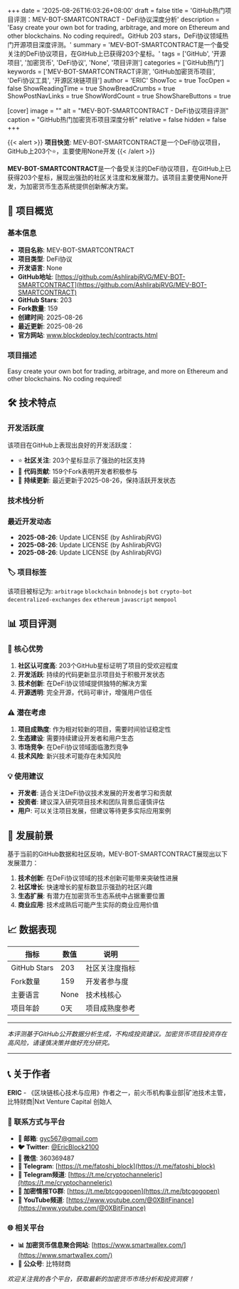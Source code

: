 +++
date = '2025-08-26T16:03:26+08:00'
draft = false
title = 'GitHub热门项目评测：MEV-BOT-SMARTCONTRACT - DeFi协议深度分析'
description = 'Easy create your own bot for trading, arbitrage, and more on Ethereum and other blockchains. No coding required!。GitHub 203 stars，DeFi协议领域热门开源项目深度评测。'
summary = 'MEV-BOT-SMARTCONTRACT是一个备受关注的DeFi协议项目，在GitHub上已获得203个星标。'
tags = ['GitHub', '开源项目', '加密货币', 'DeFi协议', 'None', '项目评测']
categories = ['GitHub热门']
keywords = ['MEV-BOT-SMARTCONTRACT评测', 'GitHub加密货币项目', 'DeFi协议工具', '开源区块链项目']
author = 'ERIC'
ShowToc = true
TocOpen = false
ShowReadingTime = true
ShowBreadCrumbs = true
ShowPostNavLinks = true
ShowWordCount = true
ShowShareButtons = true

[cover]
image = ""
alt = "MEV-BOT-SMARTCONTRACT - DeFi协议项目评测"
caption = "GitHub热门加密货币项目深度分析"
relative = false
hidden = false
+++

{{< alert >}}
**项目快览**: MEV-BOT-SMARTCONTRACT是一个DeFi协议项目，GitHub上203个⭐，主要使用None开发
{{< /alert >}}

**MEV-BOT-SMARTCONTRACT**是一个备受关注的DeFi协议项目，在GitHub上已获得203个星标，展现出强劲的社区关注度和发展潜力。该项目主要使用None开发，为加密货币生态系统提供创新解决方案。

## 🎯 项目概览

### 基本信息
- **项目名称**: MEV-BOT-SMARTCONTRACT
- **项目类型**: DeFi协议
- **开发语言**: None
- **GitHub地址**: [https://github.com/AshlirabjRVG/MEV-BOT-SMARTCONTRACT](https://github.com/AshlirabjRVG/MEV-BOT-SMARTCONTRACT)
- **GitHub Stars**: 203
- **Fork数量**: 159
- **创建时间**: 2025-08-26
- **最近更新**: 2025-08-26
- **官方网站**: www.blockdeploy.tech/contracts.html

### 项目描述
Easy create your own bot for trading, arbitrage, and more on Ethereum and other blockchains. No coding required!

## 🛠️ 技术特点

### 开发活跃度
该项目在GitHub上表现出良好的开发活跃度：
- ⭐ **社区关注**: 203个星标显示了强劲的社区支持
- 🔄 **代码贡献**: 159个Fork表明开发者积极参与
- 📅 **持续更新**: 最近更新于2025-08-26，保持活跃开发状态

### 技术栈分析

### 最近开发动态
- **2025-08-26**: Update LICENSE (by AshlirabjRVG)
- **2025-08-26**: Update LICENSE (by AshlirabjRVG)
- **2025-08-26**: Update LICENSE (by AshlirabjRVG)


### 🏷️ 项目标签
该项目被标记为: `arbitrage` `blockchain` `bnbnodejs` `bot` `crypto-bot` `decentralized-exchanges` `dex` `ethereum` `javascript` `mempool`


## 📊 项目评测


### 🎯 核心优势
1. **社区认可度高**: 203个GitHub星标证明了项目的受欢迎程度
2. **开发活跃**: 持续的代码更新显示项目处于积极开发状态
3. **技术创新**: 在DeFi协议领域提供独特的解决方案
4. **开源透明**: 完全开源，代码可审计，增强用户信任

### ⚠️ 潜在考虑
1. **项目成熟度**: 作为相对较新的项目，需要时间验证稳定性
2. **生态建设**: 需要持续建设开发者和用户生态
3. **市场竞争**: 在DeFi协议领域面临激烈竞争
4. **技术风险**: 新兴技术可能存在未知风险

### 💡 使用建议
- **开发者**: 适合关注DeFi协议技术发展的开发者学习和贡献
- **投资者**: 建议深入研究项目技术和团队背景后谨慎评估
- **用户**: 可以关注项目发展，但建议等待更多实际应用案例

## 🔮 发展前景

基于当前的GitHub数据和社区反响，MEV-BOT-SMARTCONTRACT展现出以下发展潜力：

1. **技术创新**: 在DeFi协议领域的技术创新可能带来突破性进展
2. **社区增长**: 快速增长的星标数显示强劲的社区兴趣
3. **生态扩展**: 有潜力在加密货币生态系统中占据重要位置
4. **商业应用**: 技术成熟后可能产生实际的商业应用价值

## 📈 数据表现

| 指标 | 数值 | 说明 |
|------|------|------|
| GitHub Stars | 203 | 社区关注度指标 |
| Fork数量 | 159 | 开发者参与度 |
| 主要语言 | None | 技术栈核心 |
| 项目年龄 | 0天 | 项目成熟度参考 |

---

*本评测基于GitHub公开数据分析生成，不构成投资建议。加密货币项目投资存在高风险，请谨慎决策并做好充分研究。*

---

## 📞 关于作者

**ERIC** - 《区块链核心技术与应用》作者之一，前火币机构事业部|矿池技术主管，比特财商|Nxt Venture Capital 创始人

### 🔗 联系方式与平台

- **📧 邮箱**: [gyc567@gmail.com](mailto:gyc567@gmail.com)
- **🐦 Twitter**: [@EricBlock2100](https://twitter.com/EricBlock2100)
- **💬 微信**: 360369487
- **📱 Telegram**: [https://t.me/fatoshi_block](https://t.me/fatoshi_block)
- **📢 Telegram频道**: [https://t.me/cryptochanneleric](https://t.me/cryptochanneleric)
- **👥 加密情报TG群**: [https://t.me/btcgogopen](https://t.me/btcgogopen)
- **🎥 YouTube频道**: [https://www.youtube.com/@0XBitFinance](https://www.youtube.com/@0XBitFinance)

### 🌐 相关平台

- **📊 加密货币信息聚合网站**: [https://www.smartwallex.com/](https://www.smartwallex.com/)
- **📖 公众号**: 比特财商

*欢迎关注我的各个平台，获取最新的加密货币市场分析和投资洞察！*
